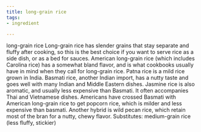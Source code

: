 ```yaml
---
title: long-grain rice
tags:
- ingredient

---
```

long-grain rice Long-grain rice has slender grains that stay separate and fluffy after cooking, so this is the best choice if you want to serve rice as a side dish, or as a bed for sauces. American long-grain rice (which includes Carolina rice) has a somewhat bland flavor, and is what cookbooks usually have in mind when they call for long-grain rice. Patna rice is a mild rice grown in India. Basmati rice, another Indian import, has a nutty taste and goes well with many Indian and Middle Eastern dishes. Jasmine rice is also aromatic, and usually less expensive than Basmati. It often accompanies Thai and Vietnamese dishes. Americans have crossed Basmati with American long-grain rice to get popcorn rice, which is milder and less expensive than basmati. Another hybrid is wild pecan rice, which retain most of the bran for a nutty, chewy flavor. Substitutes: medium-grain rice (less fluffy, stickier)
